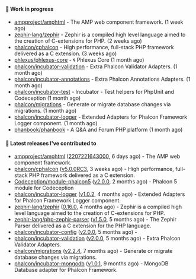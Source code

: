 #### :wrench: Work in progress

- [ampproject/amphtml](https://github.com/ampproject/amphtml) - The AMP web component framework. (1 week ago)
- [zephir-lang/zephir](https://github.com/zephir-lang/zephir) - Zephir is a compiled high level language aimed to the creation of C-extensions for PHP. (2 weeks ago)
- [phalcon/cphalcon](https://github.com/phalcon/cphalcon) - High performance, full-stack PHP framework delivered as a C extension. (3 weeks ago)
- [phlexus/phlexus-core](https://github.com/phlexus/phlexus-core) - :cyclone: Phlexus Core (1 month ago)
- [phalcon/incubator-validation](https://github.com/phalcon/incubator-validation) - Extra Phalcon Validator Adapters.  (1 month ago)
- [phalcon/incubator-annotations](https://github.com/phalcon/incubator-annotations) - Extra Phalcon Annotations Adapters. (1 month ago)
- [phalcon/incubator-test](https://github.com/phalcon/incubator-test) - Incubator - Test helpers for PhpUnit and Codeception (1 month ago)
- [phalcon/migrations](https://github.com/phalcon/migrations) - Generate or migrate database changes via migrations. (1 month ago)
- [phalcon/incubator-logger](https://github.com/phalcon/incubator-logger) - Extended Adapters for Phalcon Framework Logger component. (1 month ago)
- [phanbook/phanbook](https://github.com/phanbook/phanbook) - A Q&amp;A and Forum PHP platform (1 month ago)

#### :pushpin: Latest releases I've contributed to

- [ampproject/amphtml](https://github.com/ampproject/amphtml) ([2207221643000](https://github.com/ampproject/amphtml/releases/tag/2207221643000), 6 days ago) - The AMP web component framework.
- [phalcon/cphalcon](https://github.com/phalcon/cphalcon) ([v5.0.0RC3](https://github.com/phalcon/cphalcon/releases/tag/v5.0.0RC3), 3 weeks ago) - High performance, full-stack PHP framework delivered as a C extension.
- [Codeception/module-phalcon5](https://github.com/Codeception/module-phalcon5) ([v2.0.0](https://github.com/Codeception/module-phalcon5/releases/tag/v2.0.0), 2 months ago) - Phalcon 5 module for Codeception
- [phalcon/incubator-logger](https://github.com/phalcon/incubator-logger) ([v1.0.2](https://github.com/phalcon/incubator-logger/releases/tag/v1.0.2), 4 months ago) - Extended Adapters for Phalcon Framework Logger component.
- [zephir-lang/zephir](https://github.com/zephir-lang/zephir) ([0.16.0](https://github.com/zephir-lang/zephir/releases/tag/0.16.0), 4 months ago) - Zephir is a compiled high level language aimed to the creation of C-extensions for PHP.
- [zephir-lang/php-zephir-parser](https://github.com/zephir-lang/php-zephir-parser) ([v1.5.0](https://github.com/zephir-lang/php-zephir-parser/releases/tag/v1.5.0), 5 months ago) - The Zephir Parser delivered as a C extension for the PHP language.
- [phalcon/incubator-config](https://github.com/phalcon/incubator-config) ([v2.0.0](https://github.com/phalcon/incubator-config/releases/tag/v2.0.0), 5 months ago) - 
- [phalcon/incubator-validation](https://github.com/phalcon/incubator-validation) ([v2.0.0](https://github.com/phalcon/incubator-validation/releases/tag/v2.0.0), 5 months ago) - Extra Phalcon Validator Adapters. 
- [phalcon/migrations](https://github.com/phalcon/migrations) ([v2.2.4](https://github.com/phalcon/migrations/releases/tag/v2.2.4), 7 months ago) - Generate or migrate database changes via migrations.
- [phalcon/incubator-mongodb](https://github.com/phalcon/incubator-mongodb) ([v1.0.1](https://github.com/phalcon/incubator-mongodb/releases/tag/v1.0.1), 9 months ago) - MongoDB Database adapter for Phalcon Framework.
